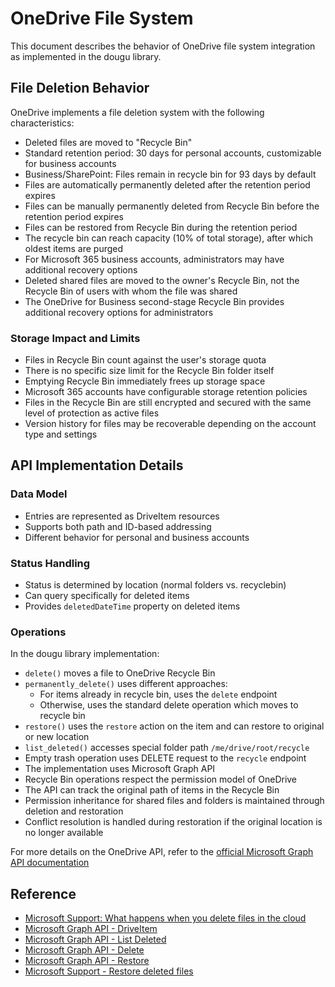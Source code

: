 # OneDrive File System

This document describes the behavior of OneDrive file system integration as implemented in the dougu library.

## File Deletion Behavior

OneDrive implements a file deletion system with the following characteristics:

- Deleted files are moved to "Recycle Bin"
- Standard retention period: 30 days for personal accounts, customizable for business accounts
- Business/SharePoint: Files remain in recycle bin for 93 days by default
- Files are automatically permanently deleted after the retention period expires
- Files can be manually permanently deleted from Recycle Bin before the retention period expires
- Files can be restored from Recycle Bin during the retention period
- The recycle bin can reach capacity (10% of total storage), after which oldest items are purged
- For Microsoft 365 business accounts, administrators may have additional recovery options
- Deleted shared files are moved to the owner's Recycle Bin, not the Recycle Bin of users with whom the file was shared
- The OneDrive for Business second-stage Recycle Bin provides additional recovery options for administrators

### Storage Impact and Limits

- Files in Recycle Bin count against the user's storage quota
- There is no specific size limit for the Recycle Bin folder itself
- Emptying Recycle Bin immediately frees up storage space
- Microsoft 365 accounts have configurable storage retention policies
- Files in the Recycle Bin are still encrypted and secured with the same level of protection as active files
- Version history for files may be recoverable depending on the account type and settings

## API Implementation Details

### Data Model
- Entries are represented as DriveItem resources
- Supports both path and ID-based addressing
- Different behavior for personal and business accounts

### Status Handling
- Status is determined by location (normal folders vs. recyclebin)
- Can query specifically for deleted items
- Provides `deletedDateTime` property on deleted items

### Operations

In the dougu library implementation:

- `delete()` moves a file to OneDrive Recycle Bin
- `permanently_delete()` uses different approaches:
  - For items already in recycle bin, uses the `delete` endpoint
  - Otherwise, uses the standard delete operation which moves to recycle bin
- `restore()` uses the `restore` action on the item and can restore to original or new location
- `list_deleted()` accesses special folder path `/me/drive/root/recycle`
- Empty trash operation uses DELETE request to the `recycle` endpoint
- The implementation uses Microsoft Graph API
- Recycle Bin operations respect the permission model of OneDrive
- The API can track the original path of items in the Recycle Bin
- Permission inheritance for shared files and folders is maintained through deletion and restoration
- Conflict resolution is handled during restoration if the original location is no longer available

For more details on the OneDrive API, refer to the [official Microsoft Graph API documentation](https://docs.microsoft.com/en-us/graph/api/resources/driveitem)

## Reference
- [Microsoft Support: What happens when you delete files in the cloud](https://support.microsoft.com/en-us/office/what-happens-when-you-delete-files-in-the-cloud-57dda49f-0e55-41eb-bb6a-c61caa8cca03)
- [Microsoft Graph API - DriveItem](https://learn.microsoft.com/en-us/graph/api/resources/driveitem)
- [Microsoft Graph API - List Deleted](https://learn.microsoft.com/en-us/graph/api/drive-list-deleted)
- [Microsoft Graph API - Delete](https://learn.microsoft.com/en-us/graph/api/driveitem-delete)
- [Microsoft Graph API - Restore](https://learn.microsoft.com/en-us/graph/api/driveitem-restore)
- [Microsoft Support - Restore deleted files](https://support.microsoft.com/en-us/office/restore-deleted-items-from-the-site-collection-recycle-bin-5fa924ee-16d7-487b-9a0a-021b9062d14b) 